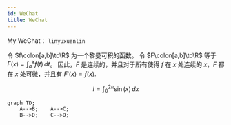 ```yaml
---
id: WeChat
title: WeChat
---
```


My WeChat： `linyuxuanlin`



令 $f\colon[a,b]\to\R$ 为一个黎曼可积的函数。 令 $F\colon[a,b]\to\R$ 等于 $F(x)=\int_{a}^{x} f(t)\,dt$。 因此，$F$ 是连续的，并且对于所有使得 $f$ 在 $x$ 处连续的 $x$，$F$ 都在 $x$ 处可微，并且有 $F'(x)=f(x)$.

$$
I = \int_0^{2\pi} \sin(x)\,dx
$$

```mermaid
graph TD;
    A-->B;    A-->C;
    B-->D;    C-->D;
```